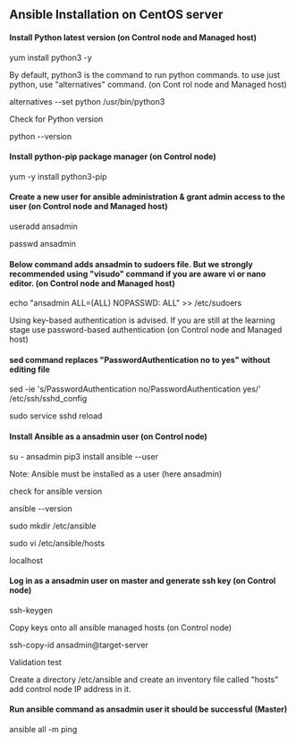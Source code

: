 ## Ansible Installation on CentOS server

#### Install Python latest version (on Control node and Managed host)

yum install python3 -y

By default, python3 is the command to run python commands. to use just python, use "alternatives" command. (on Cont
rol node and Managed host)

alternatives --set python /usr/bin/python3

Check for Python version

python --version

####  Install python-pip package manager (on Control node)

yum -y install python3-pip

####  Create a new user for ansible administration & grant admin access to the user (on Control node and Managed host)

useradd ansadmin

passwd ansadmin

####  Below command adds ansadmin to sudoers file. But we strongly recommended using "visudo" command if you are aware vi or nano editor. (on Control node and Managed host)

echo "ansadmin ALL=(ALL) NOPASSWD: ALL" >> /etc/sudoers

Using key-based authentication is advised. If you are still at the learning stage use password-based authentication
 (on Control node and Managed host)
 
####  sed command replaces "PasswordAuthentication no to yes" without editing file 

 sed -ie 's/PasswordAuthentication no/PasswordAuthentication yes/' /etc/ssh/sshd_config
 
 sudo service sshd reload
 
####  Install Ansible as a ansadmin user (on Control node)

su - ansadmin
pip3 install ansible --user

Note: Ansible must be installed as a user (here ansadmin)

check for ansible version

ansible --version

sudo mkdir /etc/ansible

sudo vi /etc/ansible/hosts

localhost

####  Log in as a ansadmin user on master and generate ssh key (on Control node)

ssh-keygen

Copy keys onto all ansible managed hosts (on Control node)

ssh-copy-id ansadmin@target-server
 
Validation test

Create a directory /etc/ansible and create an inventory file called "hosts" add control node IP address in it.

####  Run ansible command as ansadmin user it should be successful (Master)

ansible all -m ping
